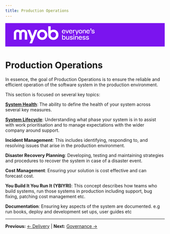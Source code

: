 ```yaml
---
title: Production Operations
---
```


![MYOB Banner](../../assets/images/myob-banner.png)

<!-- confluence-page-id: 9392488963 -->

# Production Operations

In essence, the goal of Production Operations is to ensure the reliable and efficient operation of the software system in the production environment.

This section is focused on several key topics:

[**System Health**](system-health.md): The ability to define the health of your system across several key measures.

[**System Lifecycle**](system-lifecycle.md): Understanding what phase your system is in to assist with work prioritisation and to manage expectations with the wider company around support.

**Incident Management**: This includes identifying, responding to, and resolving issues that arise in the production environment.

**Disaster Recovery Planning**: Developing, testing and maintaining strategies and procedures to recover the system in case of a disaster event.

**Cost Management**: Ensuring your solution is cost effective and can forecast cost.

**You Build It You Run It (YBIYRI)**: This concept describes how teams who build systems, run those systems in production including support, bug fixing, patching cost management etc.

**Documentation**: Ensuring key aspects of the system are documented. e.g run books, deploy and development set ups, user guides etc

---

**Previous:** [← Delivery](../delivery/README.md) | **Next:** [Governance →](../governance/README.md)
